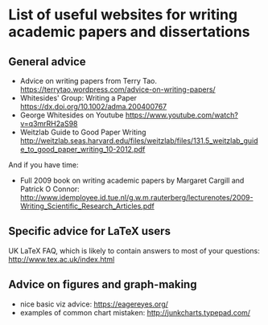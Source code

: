 # List of useful websites for writing academic papers and dissertations

## General advice

* Advice on writing papers from Terry Tao.
https://terrytao.wordpress.com/advice-on-writing-papers/
* Whitesides' Group: Writing a Paper https://dx.doi.org/10.1002/adma.200400767
* George Whitesides on Youtube https://www.youtube.com/watch?v=q3mrRH2aS98
* Weitzlab Guide to Good Paper Writing http://weitzlab.seas.harvard.edu/files/weitzlab/files/131.5_weitzlab_guide_to_good_paper_writing_10-2012.pdf

And if you have time:
* Full 2009 book on writing academic papers by Margaret Cargill and Patrick O Connor: http://www.idemployee.id.tue.nl/g.w.m.rauterberg/lecturenotes/2009-Writing_Scientific_Research_Articles.pdf

## Specific advice for LaTeX users

UK LaTeX FAQ, which is likely to contain answers to most of your questions: http://www.tex.ac.uk/index.html

## Advice on figures and graph-making

* nice basic viz advice: https://eagereyes.org/ 
* examples of common chart mistaken: http://junkcharts.typepad.com/ 
